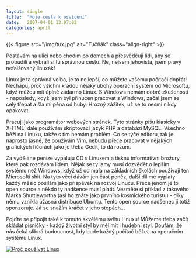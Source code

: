 ```yaml
---
layout: single
title:  "Moje cesta k osvícení"
date:   2007-04-01 13:07:02
categories: apríl
---
```

{{< figure src="/img/tux.jpg" alt="Tučňák" class="align-right" >}}

Postávám na ulici nebo chodím po domech a přesvědčuji lidi, aby se probudili a
vybrali si tu správnou cestu. Ne, nejsem jehovista, jsem pravý nefalšovaný linuxák!

Linux je ta správná volba, je to nejlepší, co můžete vašemu počítači dopřát!
Nechápu, proč všichni kradou nějaký ubohý operační systém od Microsoftu, když
můžou mít úplně zadarmo Linux. S Windows nemám dobré zkušenosti - naposledy, když
jsem byl přinucen pracovat s Windows, začal jsem se celý třepat a šla mi pěna od
huby. Hrozný zážitek, už se to nesmí nikdy opakovat.

Pracuji jako programátor webových stránek. Tyto stránky píšu klasicky v XHTML,
dále používám skriptovací jazyk PHP a databázi MySQL. Všechno běží na Linuxu, takže
s tím nemám problém. Co se týče editoru, tak je naprosto jasné, že používám Vim,
nebudu přece pracovat v nějakých grafických fičurách jako je třeba Gedit, to dá
rozum.

Za vydělané peníze vypaluju CD s Linuxem a tisknu informativní brožury, které pak
rozdávám lidem. Nějak se ty lamy musí dozvědět o lepším systému než Windows, když
už od mala na základních školách používají ten Microsoftí shit. Na tyto věci dávám
jen část peněz, další díl mé výplaty každý měsíc posílám jako příspěvek na rozvoj
Linuxu. Přece jenom je to open source a někdo ty nadšence musí platit. Vezměte si
příklad z takového Marka Shuttlewortha (asi ho znáte jako prvního kosmického turistu) -
díky němu vznikla úžasná distribuce Ubuntu. Tento open source nadšenec ji totiž
sponzoruje. Já se snažím kráčet v jeho stopách...

Pojďte se připojit také k tomuto skvělému světu Linuxu! Můžeme třeba začít skládat
písničky - každý životní styl by měl mít i hudební styl. Doufám, že nás čeká slibná
budoucnost, kdy bude každý počítač běžet na operačním systému Linux.

[![Proč používat Linux](/img/proc-linux.gif)](http://proc.linux.cz/)
